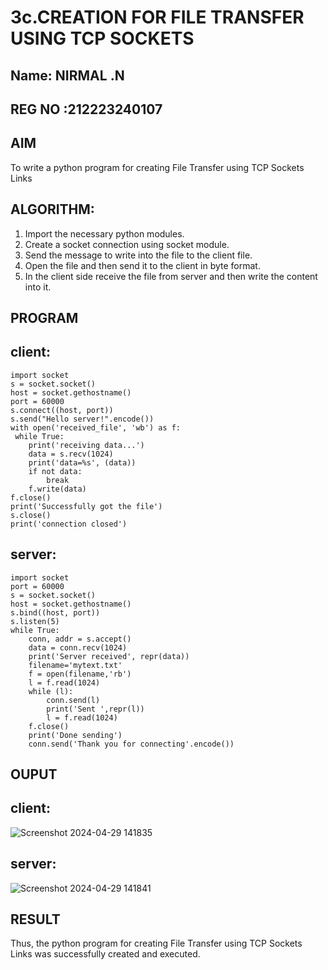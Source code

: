 # 3c.CREATION FOR FILE TRANSFER USING TCP SOCKETS

## Name: NIRMAL .N
## REG NO :212223240107

## AIM
To write a python program for creating File Transfer using TCP Sockets Links

## ALGORITHM:
1. Import the necessary python modules.
2. Create a socket connection using socket module.
3. Send the message to write into the file to the client file.
4. Open the file and then send it to the client in byte format.
5. In the client side receive the file from server and then write the content into it.

## PROGRAM
## client:
```
import socket
s = socket.socket()
host = socket.gethostname()
port = 60000
s.connect((host, port))
s.send("Hello server!".encode())
with open('received_file', 'wb') as f:
 while True:
    print('receiving data...')
    data = s.recv(1024)
    print('data=%s', (data))
    if not data:
        break
    f.write(data)
f.close()
print('Successfully got the file')
s.close()
print('connection closed')
```
## server:
```
import socket 
port = 60000 
s = socket.socket() 
host = socket.gethostname() 
s.bind((host, port)) 
s.listen(5) 
while True:
    conn, addr = s.accept() 
    data = conn.recv(1024)
    print('Server received', repr(data))
    filename='mytext.txt'
    f = open(filename,'rb')
    l = f.read(1024)
    while (l):
        conn.send(l)
        print('Sent ',repr(l))
        l = f.read(1024)
    f.close()
    print('Done sending')
    conn.send('Thank you for connecting'.encode())
```
## OUPUT
## client:
![Screenshot 2024-04-29 141835](https://github.com/23013743/3c.FILE_TRANSFER_USING_TCP_SOCKETS/assets/161271714/697e6fd8-2ea5-4d19-a22f-cea9e7e4fd2d)


## server:

![Screenshot 2024-04-29 141841](https://github.com/23013743/3c.FILE_TRANSFER_USING_TCP_SOCKETS/assets/161271714/17d33249-84d5-499d-ab01-7e8f30903fa0)


## RESULT

Thus, the python program for creating File Transfer using TCP Sockets Links was 
successfully created and executed.
